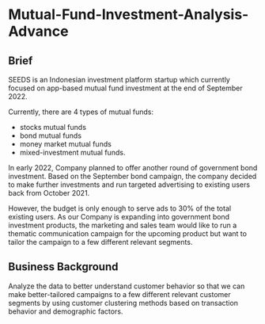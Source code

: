 ﻿# Mutual-Fund-Investment-Analysis-Advance

## Brief
SEEDS is an Indonesian investment platform startup which currently focused on app-based mutual fund investment at the end of September 2022.

Currently, there are 4 types of mutual funds: 
-	stocks mutual funds 
-	bond mutual funds 
-	money market mutual funds
-	mixed-investment mutual funds.

In early 2022, Company planned to offer another round of government bond investment. Based on the September bond campaign, the company decided to make further investments and run targeted advertising to existing users back from October 2021.

However, the budget is only enough to serve ads to 30% of the total existing users.
As our Company is expanding into government bond investment products, the marketing and sales team would like to run a thematic communication campaign for the upcoming product but want to tailor the campaign to a few different relevant segments.

## Business Background
Analyze the data to better understand customer behavior so that we can make better-tailored campaigns to a few different relevant customer segments by using customer clustering methods based on transaction behavior and demographic factors.

